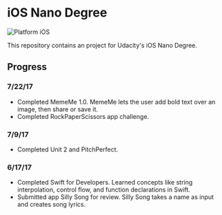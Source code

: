 # iOS Nano Degree

![Platform iOS](https://img.shields.io/badge/nanodegree-iOS-blue.svg)

This repository contains an project for Udacity's iOS Nano Degree.

## Progress

### 7/22/17
- Completed MemeMe 1.0. MemeMe lets the user add bold text over an image, then share or save it.
- Completed RockPaperScissors app challenge.

### 7/9/17
- Completed Unit 2 and PitchPerfect.

### 6/17/17
- Completed Swift for Developers. Learned concepts like string interpolation, control flow, and function declarations in Swift.
- Submitted app Silly Song for review. Silly Song takes a name as input and creates song lyrics.
